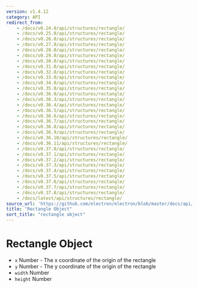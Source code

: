```yaml
---
version: v1.4.12
category: API
redirect_from:
    - /docs/v0.24.0/api/structures/rectangle/
    - /docs/v0.25.0/api/structures/rectangle/
    - /docs/v0.26.0/api/structures/rectangle/
    - /docs/v0.27.0/api/structures/rectangle/
    - /docs/v0.28.0/api/structures/rectangle/
    - /docs/v0.29.0/api/structures/rectangle/
    - /docs/v0.30.0/api/structures/rectangle/
    - /docs/v0.31.0/api/structures/rectangle/
    - /docs/v0.32.0/api/structures/rectangle/
    - /docs/v0.33.0/api/structures/rectangle/
    - /docs/v0.34.0/api/structures/rectangle/
    - /docs/v0.35.0/api/structures/rectangle/
    - /docs/v0.36.0/api/structures/rectangle/
    - /docs/v0.36.3/api/structures/rectangle/
    - /docs/v0.36.4/api/structures/rectangle/
    - /docs/v0.36.5/api/structures/rectangle/
    - /docs/v0.36.6/api/structures/rectangle/
    - /docs/v0.36.7/api/structures/rectangle/
    - /docs/v0.36.8/api/structures/rectangle/
    - /docs/v0.36.9/api/structures/rectangle/
    - /docs/v0.36.10/api/structures/rectangle/
    - /docs/v0.36.11/api/structures/rectangle/
    - /docs/v0.37.0/api/structures/rectangle/
    - /docs/v0.37.1/api/structures/rectangle/
    - /docs/v0.37.2/api/structures/rectangle/
    - /docs/v0.37.3/api/structures/rectangle/
    - /docs/v0.37.4/api/structures/rectangle/
    - /docs/v0.37.5/api/structures/rectangle/
    - /docs/v0.37.6/api/structures/rectangle/
    - /docs/v0.37.7/api/structures/rectangle/
    - /docs/v0.37.8/api/structures/rectangle/
    - /docs/latest/api/structures/rectangle/
source_url: 'https://github.com/electron/electron/blob/master/docs/api/structures/rectangle.md'
title: "Rectangle Object"
sort_title: "rectangle object"
---
```


# Rectangle Object

* `x` Number - The x coordinate of the origin of the rectangle
* `y` Number - The y coordinate of the origin of the rectangle
* `width` Number
* `height` Number
